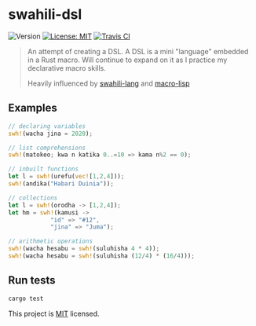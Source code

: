 # swahili-dsl
![Version](https://img.shields.io/badge/version-0.1.0-blue.svg?cacheSeconds=2592000)
[![License: MIT](https://img.shields.io/badge/License-MIT-yellow.svg)](LICENSE)
[![Travis CI](https://travis-ci.com/collinsmuriuki/swahili-dsl.svg?branch=master)]("https://travis-ci.com/collinsmuriuki/swahili-dsl)

> An attempt of creating a DSL. A DSL is a mini "language" embedded in a Rust macro. Will continue to expand on it as I practice my declarative macro skills.
>
> Heavily influenced by [swahili-lang](https://github.com/malcolmkiano/swahili) and [macro-lisp](https://github.com/JunSuzukiJapan/macro-lisp)

## Examples

```rs
// declaring variables
swh!(wacha jina = 2020);

// list comprehensions
swh!(matokeo; kwa n katika 0..=10 => kama n%2 == 0);

// inbuilt functions
let l = swh!(urefu(vec![1,2,4]));
swh!(andika("Habari Duinia"));

// collections
let l = swh!(orodha -> [1,2,4]);
let hm = swh!(kamusi -> 
            "id" => "#12",
            "jina" => "Juma");

// arithmetic operations
swh!(wacha hesabu = swh!(suluhisha 4 * 4));
swh!(wacha hesabu = swh!(suluhisha (12/4) * (16/4)));
```

## Run tests

```sh
cargo test
```

This project is [MIT](LICENSE) licensed.
